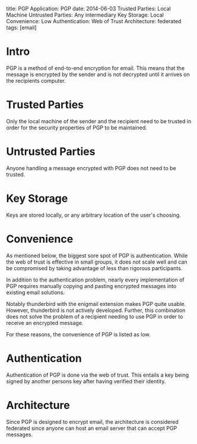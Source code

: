 title: PGP
Application: PGP
date: 2014-06-03
Trusted Parties: Local Machine
Untrusted Parties: Any intermediary
Key Storage: Local
Convenience: Low
Authentication: Web of Trust
Architecture: federated
tags: [email]

# Intro

PGP is a method of end-to-end encryption for email. This means that the message
is encrypted by the sender and is not decrypted until it arrives on the
recipients computer.

# Trusted Parties

Only the local machine of the sender and the recipient need to be trusted in
order for the security properties of PGP to be maintained.

# Untrusted Parties

Anyone handling a message encrypted with PGP does not need to be trusted.

# Key Storage

Keys are stored locally, or any arbitrary location of the user's choosing.

# Convenience

As mentioned below, the biggest sore spot of PGP is authentication. While the
web of trust is effective in small groups, it does not scale well and can be
compromised by taking advantage of less than rigorous participants.

In addition to the authentication problem, nearly every implementation of PGP
requires manually copying and pasting encrypted messages into existing email
solutions.

Notably thunderbird with the enigmail extension makes PGP quite usable.
However, thunderbird is not actively developed. Further, this combination does
not solve the problem of a recipient needing to use PGP in order to receive an
encrypted message.

For these reasons, the convenience of PGP is listed as low.

# Authentication

Authentication of PGP is done via the web of trust. This entails a key being
signed by another persons key after having verified their identity.

# Architecture

Since PGP is designed to encrypt email, the architecture is considered federated
since anyone can host an email server that can accept PGP messages.
